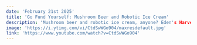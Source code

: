 ```yaml
---
date: 'February 21st 2025'
title: 'Go Fund Yourself: Mushroom Beer and Robotic Ice Cream'
description: 'Mushroom beer and robotic ice cream, anyone? Eden's Harvest is reinventing craft beer with chaga mushroom brews packed with antioxidants, while Dice Cream is revolutionizing ice cream with autonomous pods serving cubed scoops in 40 seconds.'
image: 'https://i.ytimg.com/vi/CtdSwWGo904/maxresdefault.jpg'
link: 'https://www.youtube.com/watch?v=CtdSwWGo904'
---
```

